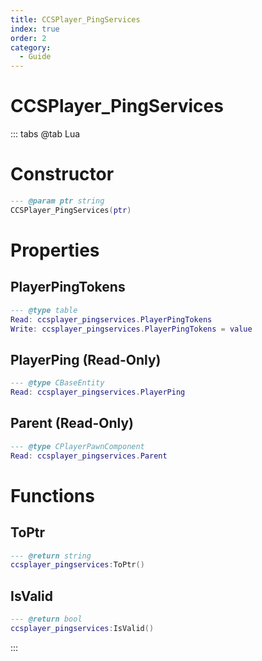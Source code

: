 ```yaml
---
title: CCSPlayer_PingServices
index: true
order: 2
category:
  - Guide
---
```


# CCSPlayer_PingServices

::: tabs
@tab Lua
# Constructor
```lua
--- @param ptr string
CCSPlayer_PingServices(ptr)
```
# Properties
## PlayerPingTokens 
```lua
--- @type table
Read: ccsplayer_pingservices.PlayerPingTokens
Write: ccsplayer_pingservices.PlayerPingTokens = value
```
## PlayerPing (Read-Only)
```lua
--- @type CBaseEntity
Read: ccsplayer_pingservices.PlayerPing
```
## Parent (Read-Only)
```lua
--- @type CPlayerPawnComponent
Read: ccsplayer_pingservices.Parent
```
# Functions
## ToPtr
```lua
--- @return string
ccsplayer_pingservices:ToPtr()
```
## IsValid
```lua
--- @return bool
ccsplayer_pingservices:IsValid()
```

:::